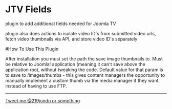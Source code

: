 # JTV Fields

plugin to add additional fields needed for Joomla TV

plugin also does actions to isolate video ID's from submitted video urls, fetch video thumbnails via API, and store video ID's separately

#How To Use This Plugin

After installation you must set the path the save image thumbnails to. Must be relative to Joomla! application (meaning it can't save above the application root, without tweaking the code. Default value for that param is to save to /images/thumbs - this gives content managers the opportunity to manually implement a custom thumb via the media manager if they want, instead of having to use FTP.

***

[Tweet me @219jondn or something](http://twitter.com/219jondn "Tweet at @219jondn")
